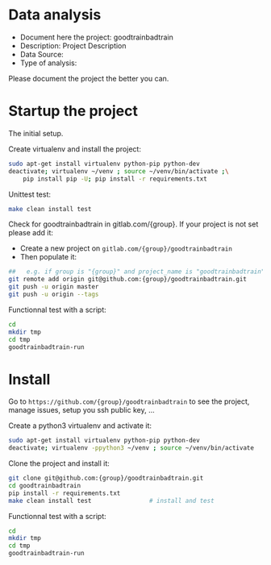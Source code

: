 # Data analysis
- Document here the project: goodtrainbadtrain
- Description: Project Description
- Data Source:
- Type of analysis:

Please document the project the better you can.

# Startup the project

The initial setup.

Create virtualenv and install the project:
```bash
sudo apt-get install virtualenv python-pip python-dev
deactivate; virtualenv ~/venv ; source ~/venv/bin/activate ;\
    pip install pip -U; pip install -r requirements.txt
```

Unittest test:
```bash
make clean install test
```

Check for goodtrainbadtrain in gitlab.com/{group}.
If your project is not set please add it:

- Create a new project on `gitlab.com/{group}/goodtrainbadtrain`
- Then populate it:

```bash
##   e.g. if group is "{group}" and project_name is "goodtrainbadtrain"
git remote add origin git@github.com:{group}/goodtrainbadtrain.git
git push -u origin master
git push -u origin --tags
```

Functionnal test with a script:

```bash
cd
mkdir tmp
cd tmp
goodtrainbadtrain-run
```

# Install

Go to `https://github.com/{group}/goodtrainbadtrain` to see the project, manage issues,
setup you ssh public key, ...

Create a python3 virtualenv and activate it:

```bash
sudo apt-get install virtualenv python-pip python-dev
deactivate; virtualenv -ppython3 ~/venv ; source ~/venv/bin/activate
```

Clone the project and install it:

```bash
git clone git@github.com:{group}/goodtrainbadtrain.git
cd goodtrainbadtrain
pip install -r requirements.txt
make clean install test                # install and test
```
Functionnal test with a script:

```bash
cd
mkdir tmp
cd tmp
goodtrainbadtrain-run
```

